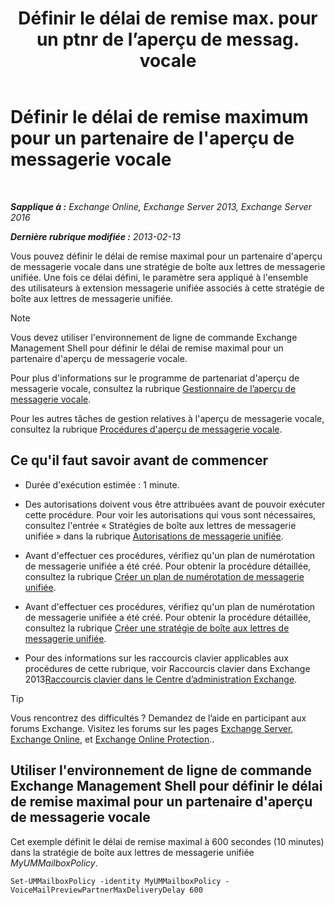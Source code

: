 ﻿---
title: 'Définir le délai de remise max. pour un ptnr de l’aperçu de messag. vocale'
TOCTitle: Définir le délai de remise maximum pour un partenaire de l'aperçu de messagerie vocale
ms:assetid: c9a07f6d-6f7f-4036-9a4a-d668d21e2c76
ms:mtpsurl: https://technet.microsoft.com/fr-fr/library/Ff630928(v=EXCHG.150)
ms:contentKeyID: 51407237
ms.date: 05/23/2018
mtps_version: v=EXCHG.150
ms.translationtype: MT
---

# Définir le délai de remise maximum pour un partenaire de l'aperçu de messagerie vocale

 

_**Sapplique à :** Exchange Online, Exchange Server 2013, Exchange Server 2016_

_**Dernière rubrique modifiée :** 2013-02-13_

Vous pouvez définir le délai de remise maximal pour un partenaire d'aperçu de messagerie vocale dans une stratégie de boîte aux lettres de messagerie unifiée. Une fois ce délai défini, le paramètre sera appliqué à l'ensemble des utilisateurs à extension messagerie unifiée associés à cette stratégie de boîte aux lettres de messagerie unifiée.

> [!NOTE]
> Vous devez utiliser l'environnement de ligne de commande Exchange Management Shell pour définir le délai de remise maximal pour un partenaire d'aperçu de messagerie vocale.


Pour plus d'informations sur le programme de partenariat d'aperçu de messagerie vocale, consultez la rubrique [Gestionnaire de l’aperçu de messagerie vocale](voice-mail-preview-advisor-exchange-2013-help.md).

Pour les autres tâches de gestion relatives à l'aperçu de messagerie vocale, consultez la rubrique [Procédures d'aperçu de messagerie vocale](voice-mail-preview-procedures-exchange-2013-help.md).

## Ce qu'il faut savoir avant de commencer

  - Durée d'exécution estimée : 1 minute.

  - Des autorisations doivent vous être attribuées avant de pouvoir exécuter cette procédure. Pour voir les autorisations qui vous sont nécessaires, consultez l'entrée « Stratégies de boîte aux lettres de messagerie unifiée » dans la rubrique [Autorisations de messagerie unifiée](unified-messaging-permissions-exchange-2013-help.md).

  - Avant d'effectuer ces procédures, vérifiez qu'un plan de numérotation de messagerie unifiée a été créé. Pour obtenir la procédure détaillée, consultez la rubrique [Créer un plan de numérotation de messagerie unifiée](create-a-um-dial-plan-exchange-2013-help.md).

  - Avant d'effectuer ces procédures, vérifiez qu'un plan de numérotation de messagerie unifiée a été créé. Pour obtenir la procédure détaillée, consultez la rubrique [Créer une stratégie de boîte aux lettres de messagerie unifiée](create-a-um-mailbox-policy-exchange-2013-help.md).

  - Pour des informations sur les raccourcis clavier applicables aux procédures de cette rubrique, voir Raccourcis clavier dans Exchange 2013[Raccourcis clavier dans le Centre d’administration Exchange](keyboard-shortcuts-in-the-exchange-admin-center-exchange-online-protection-help.md).

> [!TIP]
> Vous rencontrez des difficultés ? Demandez de l’aide en participant aux forums Exchange. Visitez les forums sur les pages <a href="https://go.microsoft.com/fwlink/p/?linkid=60612">Exchange Server</a>, <a href="https://go.microsoft.com/fwlink/p/?linkid=267542">Exchange Online</a>, et <a href="https://go.microsoft.com/fwlink/p/?linkid=285351">Exchange Online Protection</a>..


## Utiliser l'environnement de ligne de commande Exchange Management Shell pour définir le délai de remise maximal pour un partenaire d'aperçu de messagerie vocale

Cet exemple définit le délai de remise maximal à 600 secondes (10 minutes) dans la stratégie de boîte aux lettres de messagerie unifiée *MyUMMailboxPolicy*.

    Set-UMMailboxPolicy -identity MyUMMailboxPolicy - VoiceMailPreviewPartnerMaxDeliveryDelay 600

